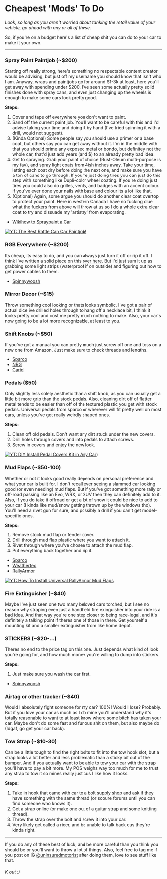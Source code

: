 # Cheapest 'Mods' To Do
*Look, so long as you aren't worried about tanking the retail value of your vehicle, go ahead with any or all of these.*

So, if you're on a budget here's a list of cheap shit you can do to your car to make it your own.

---

### Spray Paint Paintjob (~$200)
Starting off really strong, here's something no respectable content creator would be advising, but just off my username you should know that isn't who I am. Anyway, wraps and paintjobs go for around $1-3k at least, here you'll get away with spending under $200. I've seen some actually pretty solid finishes done with spray cans, and even just changing up the wheels is enough to make some cars look pretty good. 

**Steps:**
1. Cover and tape off everywhere you don't want to paint.
2. Sand off the current paint job. You'll want to be careful with this and I'd advise taking your time and doing it by hand (I've tried spinning it with a drill, would not suggest).
3. (Kinda Optional) Some people say you should use a primer or a base coat, but others say you can get away without it. I'm in the middle with that you should prime any exposed metal or bondo, but definitey not the whole car, that'd just add years (and $) to an already pretty bad idea.
4. Get to spraying. Grab your paint of choice (Rust-Oleum multi-purpose is my fav), and spray light coats from 4ish inches away. Take your time, letting each coat dry before doing the next one, and make sure you have a ton of cans to go through. If you're just doing tires you can just do this step with something like Dupli-color wheel coating. If you're doing just tires you could also do grilles, vents, and badges with an accent colour. If you've ever done your nails with base and colour its a lot like that.
5. (Optional) Again, some argue you should do another clear coat overtop to protect your paint. Here in western Canada I have no fucking clue what the fuckers from above will throw at us so I do a whole extra clear coat to try and dissuade my 'artistry' from evaporating.
- [Wikihow to Spraypaint a Car](https://www.wikihow.com/Paint-a-Car-with-a-Spray-Can)

[![YT: The Best Rattle Can Car Paintjob!](http://img.youtube.com/vi/tDnecjnpYMU/0.jpg)](http://www.youtube.com/watch?v=tDnecjnpYMU/0)



### RGB Everywhere (~$200)
Its cheap, its easy to do, and you can always just turn it off or rip it off. I think I've written a solid piece on this [over here](https://github.com/AutozoneTwink/How-and-Should-you-Install-RGB). But I'd just sum it up as grabbing some light strips (waterproof if on outside) and figuring out how to get power cables to them.
- [Spinnywoosh](https://spinnywhoosh.com/products/led-underglow-kit?variant=41443586508)


### Mirror Decor (~$15)
Throw something cool looking or thats looks symbolic. I've got a pair of actual dice ive drilled holes through to hang off a necklace bit, I think it looks pretty cool and cost me pretty much nothing to make. Also, your car's now going to be a lot more recognizable, at least to you.


### Shift Knobs (~$50)
If you've got a manual you can pretty much just screw off one and toss on a new one from Amazon. Just make sure to check threads and lengths. 
- [Sparco](https://www.sparcousa.com/shift-knobs)
- [NRG](https://getnrg.com/collections/shift-knobs)
- [Carid](https://www.carid.com/2009-volvo-xc90-shift-knobs/)


### Pedals ($50)
Only slightly less solely aesthetic than a shift knob, as you can usually get a little bit more grip than the stock pedals. Also, cleaning dirt off of flatter metal tends to be easier than off of the textured plastic you get with stock pedals. Universal pedals from sparco or wherever will fit pretty well on most cars, unless you've got really weirdly shaped ones. 

**Steps:**
1. Clean off old pedals. Don't want any dirt stuck under the new covers.
2. Drill holes through covers and into pedals to attach screws. 
3. Screw in covers and enjoy the new look.

[![YT: DIY Install Pedal Covers Kit in Any Car](http://img.youtube.com/vi/l1Jto4W0TTA/0.jpg)](http://www.youtube.com/watch?v=l1Jto4W0TTA))


### Mud Flaps (~$50-100)
Whether or not it looks good really depends on personal preference and what your car is built for. I don't recall ever seeing a slammed car looking good (or even needing) mud flaps. But if you've got something more rally or off-road passing like an Evo, WRX, or SUV then they can definitely add to it. Also, if you do take it offroad or get a lot of snow it could be nice to add to your car (I kinda like mud/snow getting thrown up by the windows tho). You'll need a rivet gun for sure, and possibly a drill if you can't get model-specific ones.

**Steps:**
 1. Remove stock mud flap or fender cover.
2. Drill through mud flap plastic where you want to attach it.
3. Rivet through where you've chosen to attach the mud flap.
4. Put everything back together and rip it.
- [Sparco](https://www.sparcousa.com/product/mud-flap)
- [Weathertec](https://www.weathertech.ca/en/mudflap-no-drill-digitalfit/)
- [RallyArmor](http://www.rallyarmor.com/index.php/rally-mud-flaps-c-60)

[![YT: How To Install Universal RallyArmor Mud Flaps](http://img.youtube.com/vi/Hsx8daUTRB4/0.jpg)](http://www.youtube.com/watch?v=Hsx8daUTRB4)

### Fire Extinguisher (~$40)
Maybe I've just seen one two many beloved cars torched, but I see no reason why straping even just a handheld fire exinguisher into your ride is a bad idea. And that way you're one step closer to being race-legal, and it's definitely a talking point if theres one of those in there. Get yourself a mounting kit and a smaller extinguisher from like home depot.

### STICKERS (~$20-...)
Theres no end to the price tag on this one. Just depends what kind of look you're going for, and how much money you're willing to dump into stickers. 

**Steps:**
1. Just make sure you wash the car first.
- [Spinnywoosh](https://spinnywhoosh.com/collections/car-vinyl-decals)


### Airtag or other tracker (~$40)
Would I absolutely fight someone for my car? 100%! Would I lose? Probably. But if you love your car as much as I do mine you'll understand why it's totally reasonable to want to at least know where some bitch has taken your car. Maybe don't do some fast and furious shit on them, but also maybe do (Idgaf, go get your car back).


### Tow Strap (~$10-30)
Can be a little tough to find the right bolts to fit into the tow hook slot, but a strap looks a lot better and less problematic than a sticky bit out of the bumper. And if you actually want to be able to tow your car with the strap you'll have to pay a bit more. My POS weighs way too much for me to trust any strap to tow it so mines really just cus I like how it looks.

**Steps:**
1. Take in hook that came with car to a bolt supply shop and ask if they have something with the same thread (or scoure forums until you can find someone who knows it).
2. Get a strap online (or make one out of a guitar strap and some knitting thread).
3. Throw the strap over the bolt and screw it into your car.
4. Very likely get called a ricer, and be unable to talk back cus they're kinda right.

---
If you do any of these best of luck, and be more careful than you think you should be or you'll want to throw a lot of things. Also, feel free to tag me if you post on IG [@uninsuredmotorist](https://www.instagram.com/uninsuredmotorist/) after doing them, love to see stuff like that.


###### K out :)
